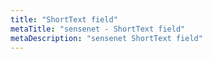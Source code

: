```yaml
---
title: "ShortText field"
metaTitle: "sensenet - ShortText field"
metaDescription: "sensenet ShortText field"
---
```

